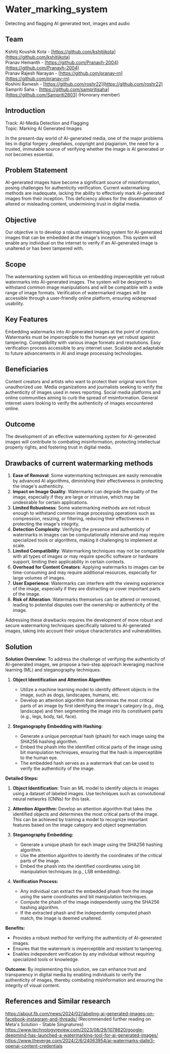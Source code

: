 # Water_marking_system
Detecting and flagging AI generated text, images and audio

## Team
Kshitij Koushik Kota - [https://github.com/kshitijkota](https://github.com/kshitijkota) <br/>
Pranav Hemanth - [https://github.com/Pranavh-2004](https://github.com/Pranavh-2004) <br/>
Pranav Rajesh Narayan - [https://github.com/pranav-rn](https://github.com/pranav-rn) <br/>
Roshini Ramesh - [https://github.com/roshr22](https://github.com/roshr22) <br/>
Sampriti Saha - [https://github.com/sampritisaha](https://github.com/Sampriti2803) (Honorary member) <br/>

## Introduction
Track: AI-Media Detection and Flagging <br/>
Topic: Marking AI Generated Images <br/>

In the present-day world of AI-generated media, one of the major problems lies in digital forgery ,deepfakes, copyright and plagiarism, the need for a trusted, immutable source of verifying whether the image is AI generated or not becomes essential. <br/>

## Problem Statement
AI-generated images have become a significant source of misinformation, posing challenges for authenticity verification. Current watermarking methods are inadequate, lacking the ability to effectively mark AI-generated images from their inception. This deficiency allows for the dissemination of altered or misleading content, undermining trust in digital media.


## Objective
Our objective is to develop a robust watermarking system for AI-generated images that can be embedded at the image's inception. This system will enable any individual on the internet to verify if an AI-generated image is unaltered or has been tampered with.

## Scope
The watermarking system will focus on embedding imperceptible yet robust watermarks into AI-generated images. The system will be designed to withstand common image manipulations and will be compatible with a wide range of image formats. Verification of watermarked images will be accessible through a user-friendly online platform, ensuring widespread usability.

## Key Features
Embedding watermarks into AI-generated images at the point of creation.
Watermarks must be imperceptible to the human eye yet robust against tampering.
Compatibility with various image formats and resolutions.
Easy verification process accessible to any internet user.
Scalable and adaptable to future advancements in AI and image processing technologies.

## Beneficiaries
Content creators and artists who want to protect their original work from unauthorized use.
Media organizations and journalists seeking to verify the authenticity of images used in news reporting.
Social media platforms and online communities aiming to curb the spread of misinformation.
General internet users looking to verify the authenticity of images encountered online.

## Outcome
The development of an effective watermarking system for AI-generated images will contribute to combating misinformation, protecting intellectual property rights, and fostering trust in digital media.

## Drawbacks of current watermarking methods
1. **Ease of Removal**: Some watermarking techniques are easily removable by advanced AI algorithms, diminishing their effectiveness in protecting the image's authenticity.
2. **Impact on Image Quality**: Watermarks can degrade the quality of the image, especially if they are large or intrusive, which may be undesirable for certain applications.
3. **Limited Robustness**: Some watermarking methods are not robust enough to withstand common image processing operations such as compression, resizing, or filtering, reducing their effectiveness in protecting the image's integrity.
4. **Detection Complexity**: Verifying the presence and authenticity of watermarks in images can be computationally intensive and may require specialized tools or algorithms, making it challenging to implement at scale.
5. **Limited Compatibility**: Watermarking techniques may not be compatible with all types of images or may require specific software or hardware support, limiting their applicability in certain contexts.
6. **Overhead for Content Creators**: Applying watermarks to images can be time-consuming and may require additional resources, especially for large volumes of images.
7. **User Experience**: Watermarks can interfere with the viewing experience of the image, especially if they are distracting or cover important parts of the image.
8. **Risk of Alteration**: Watermarks themselves can be altered or removed, leading to potential disputes over the ownership or authenticity of the image.

Addressing these drawbacks requires the development of more robust and secure watermarking techniques specifically tailored to AI-generated images, taking into account their unique characteristics and vulnerabilities.

## Solution

**Solution Overview:**
To address the challenge of verifying the authenticity of AI-generated images, we propose a two-step approach leveraging machine learning (ML) and steganography techniques. 

1. **Object Identification and Attention Algorithm:**
   - Utilize a machine learning model to identify different objects in the image, such as dogs, landscapes, humans, etc.
   - Develop an attention algorithm that determines the most critical parts of an image by first identifying the image's category (e.g., dog, landscape) and then segmenting the image into its constituent parts (e.g., legs, body, tail, face).

2. **Steganography Embedding with Hashing:**
   - Generate a unique perceptual hash (phash) for each image using the SHA256 hashing algorithm.
   - Embed the phash into the identified critical parts of the image using bit manipulation techniques, ensuring that the hash is imperceptible to the human eye.
   - The embedded hash serves as a watermark that can be used to verify the authenticity of the image.

**Detailed Steps:**
1. **Object Identification:** Train an ML model to identify objects in images using a dataset of labeled images. Use techniques such as convolutional neural networks (CNNs) for this task.

2. **Attention Algorithm:** Develop an attention algorithm that takes the identified objects and determines the most critical parts of the image. This can be achieved by training a model to recognize important features based on the image category and object segmentation.

3. **Steganography Embedding:** 
   - Generate a unique phash for each image using the SHA256 hashing algorithm.
   - Use the attention algorithm to identify the coordinates of the critical parts of the image.
   - Embed the phash into the identified coordinates using bit manipulation techniques (e.g., LSB embedding).

4. **Verification Process:**
   - Any individual can extract the embedded phash from the image using the same coordinates and bit manipulation techniques. <br/>
   - Compute the phash of the image independently using the SHA256 hashing algorithm. <br/>
   - If the extracted phash and the independently computed phash match, the image is deemed unaltered. <br/>

**Benefits:**
- Provides a robust method for verifying the authenticity of AI-generated images. <br/>
- Ensures that the watermark is imperceptible and resistant to tampering. <br/>
- Enables independent verification by any individual without requiring specialized tools or knowledge. <br/>

**Outcome:**
By implementing this solution, we can enhance trust and transparency in digital media by enabling individuals to verify the authenticity of images, thereby combating misinformation and ensuring the integrity of visual content.

## References and Similar research
https://about.fb.com/news/2024/02/labeling-ai-generated-images-on-facebook-instagram-and-threads/ (Recommended further reading on Meta's Solution - Stable Singnatures) <br/>
https://www.technologyreview.com/2023/08/29/1078620/google-deepmind-has-launched-a-watermarking-tool-for-ai-generated-images/ <br/>
https://www.theverge.com/2024/2/6/24063954/ai-watermarks-dalle3-openai-content-credentials <br/>
